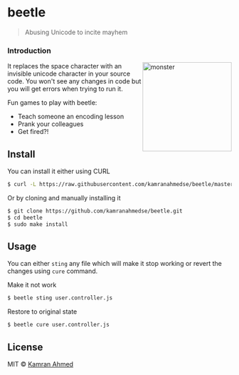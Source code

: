 # beetle

> Abusing Unicode to incite mayhem

### Introduction

<img alt="monster" align="right" width="200"
     src="https://i.imgur.com/7yyn7b3.jpg" />
     
It replaces the space character with an invisible unicode character in your source code. You won't see any changes in code but you will get errors when trying to run it.

Fun games to play with beetle:

- Teach someone an encoding lesson
- Prank your colleagues
- Get fired?!

## Install

You can install it either using CURL

```bash
$ curl -L https://raw.githubusercontent.com/kamranahmedse/beetle/master/installer.sh | sudo sh
```

Or by cloning and manually installing it

```bash
$ git clone https://github.com/kamranahmedse/beetle.git
$ cd beetle
$ sudo make install
```

## Usage

You can either `sting` any file which will make it stop working or revert the changes using `cure` command. 

Make it not work

```bash
$ beetle sting user.controller.js
```
Restore to original state

```bash
$ beetle cure user.controller.js
```

## License

MIT © [Kamran Ahmed](http://kamranahmed.info)
